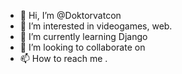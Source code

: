 - 👋 Hi, I’m @Doktorvatcon
- 👀 I’m interested in videogames, web.
- 🌱 I’m currently learning Django
- 💞️ I’m looking to collaborate on 
- 📫 How to reach me .

<!---
Doktorvatcon/Doktorvatcon is a ✨ special ✨ repository because its `README.md` (this file) appears on your GitHub profile.
You can click the Preview link to take a look at your changes.
--->
